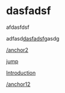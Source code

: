 # dasfadsf

afdasfdsf

adfasd[dasfadsf](#dasfadsf)gasdg



[/anchor2](/anchor2)

[jump](/chapter1/c++.md/#anchor12)

[Introduction](/README.md)



[/anchor12](/anchor12)

